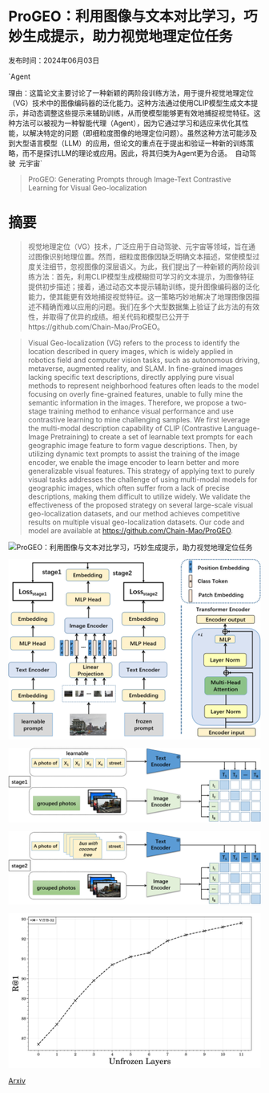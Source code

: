 # ProGEO：利用图像与文本对比学习，巧妙生成提示，助力视觉地理定位任务

发布时间：2024年06月03日

`Agent

理由：这篇论文主要讨论了一种新颖的两阶段训练方法，用于提升视觉地理定位（VG）技术中的图像编码器的泛化能力。这种方法通过使用CLIP模型生成文本提示，并动态调整这些提示来辅助训练，从而使模型能够更有效地捕捉视觉特征。这种方法可以被视为一种智能代理（Agent），因为它通过学习和适应来优化其性能，以解决特定的问题（即细粒度图像的地理定位问题）。虽然这种方法可能涉及到大型语言模型（LLM）的应用，但论文的重点在于提出和验证一种新的训练策略，而不是探讨LLM的理论或应用。因此，将其归类为Agent更为合适。` `自动驾驶` `元宇宙`

> ProGEO: Generating Prompts through Image-Text Contrastive Learning for Visual Geo-localization

# 摘要

> 视觉地理定位（VG）技术，广泛应用于自动驾驶、元宇宙等领域，旨在通过图像识别地理位置。然而，细粒度图像因缺乏明确文本描述，常使模型过度关注细节，忽视图像的深层语义。为此，我们提出了一种新颖的两阶段训练方法：首先，利用CLIP模型生成模糊但可学习的文本提示，为图像特征提供初步描述；接着，通过动态文本提示辅助训练，提升图像编码器的泛化能力，使其能更有效地捕捉视觉特征。这一策略巧妙地解决了地理图像因描述不精确而难以应用的问题。我们在多个大型数据集上验证了此方法的有效性，并取得了优异的成绩。相关代码和模型已公开于https://github.com/Chain-Mao/ProGEO。

> Visual Geo-localization (VG) refers to the process to identify the location described in query images, which is widely applied in robotics field and computer vision tasks, such as autonomous driving, metaverse, augmented reality, and SLAM. In fine-grained images lacking specific text descriptions, directly applying pure visual methods to represent neighborhood features often leads to the model focusing on overly fine-grained features, unable to fully mine the semantic information in the images. Therefore, we propose a two-stage training method to enhance visual performance and use contrastive learning to mine challenging samples. We first leverage the multi-modal description capability of CLIP (Contrastive Language-Image Pretraining) to create a set of learnable text prompts for each geographic image feature to form vague descriptions. Then, by utilizing dynamic text prompts to assist the training of the image encoder, we enable the image encoder to learn better and more generalizable visual features. This strategy of applying text to purely visual tasks addresses the challenge of using multi-modal models for geographic images, which often suffer from a lack of precise descriptions, making them difficult to utilize widely. We validate the effectiveness of the proposed strategy on several large-scale visual geo-localization datasets, and our method achieves competitive results on multiple visual geo-localization datasets. Our code and model are available at https://github.com/Chain-Mao/ProGEO.

![ProGEO：利用图像与文本对比学习，巧妙生成提示，助力视觉地理定位任务](../../../paper_images/2406.01906/visual.png)

![ProGEO：利用图像与文本对比学习，巧妙生成提示，助力视觉地理定位任务](../../../paper_images/2406.01906/all.png)

![ProGEO：利用图像与文本对比学习，巧妙生成提示，助力视觉地理定位任务](../../../paper_images/2406.01906/stage1.png)

![ProGEO：利用图像与文本对比学习，巧妙生成提示，助力视觉地理定位任务](../../../paper_images/2406.01906/stage2.png)

![ProGEO：利用图像与文本对比学习，巧妙生成提示，助力视觉地理定位任务](../../../paper_images/2406.01906/plot.png)

[Arxiv](https://arxiv.org/abs/2406.01906)